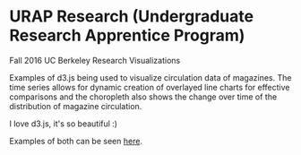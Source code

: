 # URAP Research (Undergraduate Research Apprentice Program)
Fall 2016 UC Berkeley Research Visualizations

Examples of d3.js being used to visualize circulation data of magazines. The time series allows for dynamic creation of overlayed line charts for effective comparisons and the choropleth also shows the change over time of the distribution of magazine circulation.

I love d3.js, it's so beautiful :)

Examples of both can be seen [here](https://dustcarrier.github.io/).
